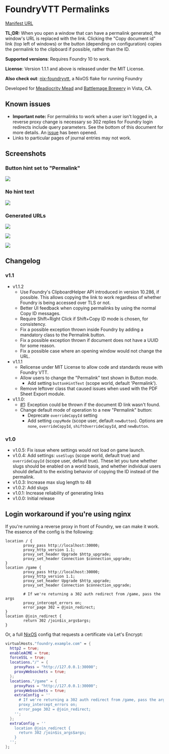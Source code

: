 # FoundryVTT Permalinks

[Manifest URL](https://raw.githubusercontent.com/numinit/foundry-permalinks/master/src/module.json)

**TL;DR:** When you open a window that can have a permalink generated, the window's URL
is replaced with the link. Clicking the "Copy document id" link (top left of windows)
or the button (depending on configuration) copies the permalink to the clipboard if possible,
rather than the ID.

**Supported versions**: Requires Foundry 10 to work.

**License**: Version 1.1.1 and above is released under the MIT License.

**Also check out**: [nix-foundryvtt](https://github.com/reckenrode/nix-foundryvtt), a NixOS flake for running Foundry

Developed for [Meadiocrity Mead](https://www.meadiocritymead.com/) and [Battlemage Brewery](https://www.battlemagebrewing.com/) in Vista, CA.

## Known issues

- **Important note:** For permalinks to work when a user isn't logged in, a reverse proxy change
  is necessary so 302 replies for Foundry login redirects include query parameters.
  See the bottom of this document for more details. An [issue](https://github.com/foundryvtt/foundryvtt/issues/8687) has been opened.
- Links to particular pages of journal entries may not work.

## Screenshots

### Button hint set to "Permalink"

![](https://raw.githubusercontent.com/numinit/foundry-permalinks/master/img/spell-button.png)

### No hint text

![](https://raw.githubusercontent.com/numinit/foundry-permalinks/master/img/creature-button-empty.png)

### Generated URLs

![](https://raw.githubusercontent.com/numinit/foundry-permalinks/master/img/actor.png)

![](https://raw.githubusercontent.com/numinit/foundry-permalinks/master/img/item.png)

![](https://raw.githubusercontent.com/numinit/foundry-permalinks/master/img/journal.png)

## Changelog

### v1.1

- v1.1.2
    - Use Foundry's ClipboardHelper API introduced in version 10.286, if possible.
      This allows copying the link to work regardless of whether Foundry is being accessed
      over TLS or not.
    - Better UI feedback when copying permalinks by using the normal Copy ID messages.
    - Require Shift+Right Click if Shift+Copy ID mode is chosen, for consistency.
    - Fix a possible exception thrown inside Foundry by adding a mandatory class to the Permalink button.
    - Fix a possible exception thrown if document does not have a UUID for some reason.
    - Fix a possible case where an opening window would not change the URL.
- v1.1.1
    - Relicense under MIT License to allow code and standards reuse with Foundry VTT.
    - Allow users to change the "Permalink" text shown in Button mode.
        - Add setting `buttonHintText` (scope world, default 'Permalink').
    - Remove leftover class that caused issues when used with the PDF Sheet Export module.
- v1.1.0:
    - [#1](https://github.com/numinit/foundry-permalinks/pull/1): Exception could be thrown if the document ID link wasn't found.
    - Change default mode of operation to a new "Permalink" button:
        - Deprecate `overrideCopyId` setting
        - Add setting `copyMode` (scope user, default `newButton`). Options are `none`, `overrideCopyId`, `shiftOverrideCopyId`, and `newButton`.

### v1.0

- v1.0.5: Fix issue where settings would not load on game launch.
- v1.0.4: Add settings: `useSlugs` (scope world, default true) and `overrideCopyId` (scope user, default true). These let you tune whether slugs should be enabled on a world basis, and whether individual users should default to the existing behavior of copying the ID instead of the permalink.
- v1.0.3: Increase max slug length to 48
- v1.0.2: Add slugs
- v1.0.1: Increase reliability of generating links
- v1.0.0: Initial release

## Login workaround if you're using nginx

If you're running a reverse proxy in front of Foundry, we can make it work.
The essence of the config is the following:

```nginx
location / {
        proxy_pass http://localhost:30000;
        proxy_http_version 1.1;
        proxy_set_header Upgrade $http_upgrade;
        proxy_set_header Connection $connection_upgrade;
}
location /game {
        proxy_pass http://localhost:30000;
        proxy_http_version 1.1;
        proxy_set_header Upgrade $http_upgrade;
        proxy_set_header Connection $connection_upgrade;

        # If we're returning a 302 auth redirect from /game, pass the args
        proxy_intercept_errors on;
        error_page 302 = @join_redirect;
}
location @join_redirect {
        return 302 /join$is_args$args;
}

```

Or, a full [NixOS](https://nixos.org) config that requests a certificate via Let's Encrypt:

```nix
virtualHosts."foundry.example.com" = {
  http2 = true;
  enableACME = true;
  forceSSL = true;
  locations."/" = {
    proxyPass = "http://127.0.0.1:30000";
    proxyWebsockets = true;
  };
  locations."/game" = {
    proxyPass = "http://127.0.0.1:30000";
    proxyWebsockets = true;
    extraConfig = ''
      # If we're returning a 302 auth redirect from /game, pass the args
      proxy_intercept_errors on;
      error_page 302 = @join_redirect;
    '';
  };
  extraConfig = ''
    location @join_redirect {
      return 302 /join$is_args$args;
    }
  '';
};
```
